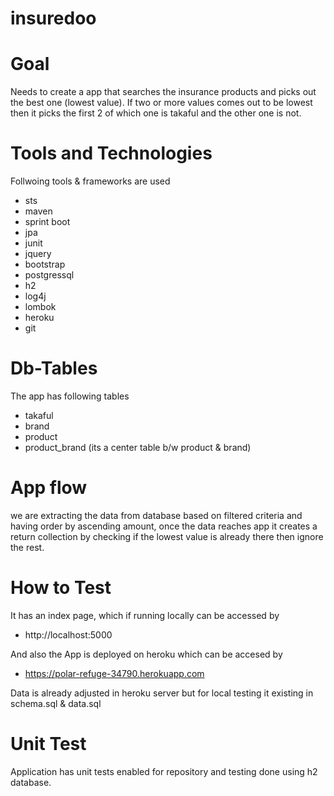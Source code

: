 # insuredoo

# Goal
Needs to create a app that searches the insurance products and picks out the best one (lowest value). If two or more values comes out to be lowest then it picks the first 2 of which one is takaful and the other one is not.

# Tools and Technologies
Follwoing tools & frameworks are used
- sts
- maven
- sprint boot
- jpa
- junit
- jquery
- bootstrap
- postgressql
- h2
- log4j
- lombok
- heroku
- git

# Db-Tables
The app has following tables
- takaful
- brand
- product
- product_brand (its a center table b/w product & brand)

# App flow

we are extracting the data from database based on filtered criteria and having order by ascending amount, once the data reaches app it creates a return collection by checking if the lowest value is already there then ignore the rest.

# How to Test

It has an index page, which if running locally can be accessed by
- http://localhost:5000

And also the App is deployed on heroku which can be accesed by
- https://polar-refuge-34790.herokuapp.com

Data is already adjusted in heroku server but for local testing it existing in schema.sql & data.sql

# Unit Test
Application has unit tests enabled for repository and testing done using h2 database.